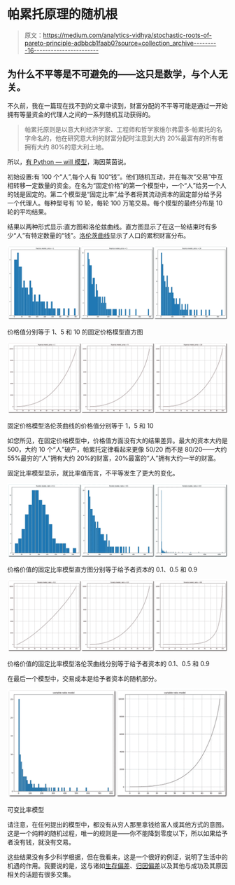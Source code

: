 # 帕累托原理的随机根

> 原文：<https://medium.com/analytics-vidhya/stochastic-roots-of-pareto-principle-adbbcb1faab0?source=collection_archive---------16----------------------->

## 为什么不平等是不可避免的——这只是数学，与个人无关。

不久前，我在一篇现在找不到的文章中读到，财富分配的不平等可能是通过一开始拥有等量资金的代理人之间的一系列随机互动获得的。

> 帕累托原则是以意大利经济学家、工程师和哲学家维尔弗雷多·帕累托的名字命名的，他在研究意大利的财富分配时注意到大约 20%最富有的所有者拥有大约 80%的意大利土地。

所以，[有 Python — will 模型](https://en.wikipedia.org/wiki/Have_Space_Suit%E2%80%94Will_Travel)，海因莱茵说。

初始设置:有 100 个“人”,每个人有 100“钱”。他们随机互动，并在每次“交易”中互相转移一定数量的资金。在名为“固定价格”的第一个模型中，一个“人”给另一个人的钱是固定的。第二个模型是“固定比率”,给予者将其流动资本的固定部分给予另一个代理人。每种型号有 10 轮，每轮 100 万笔交易。每个模型的最终分布是 10 轮的平均结果。

结果以两种形式显示:直方图和洛伦兹曲线。直方图显示了在这一轮结束时有多少“人”有特定数量的“钱”。[洛伦茨曲线](https://en.wikipedia.org/wiki/Lorenz_curve)显示了人口的累积财富分布。

![](img/2ec1558d837a0db3d1d5935bf730dc48.png)

价格值分别等于 1、5 和 10 的固定价格模型直方图

![](img/5d17ac2888064b1fcc4e48ba020a5878.png)

固定价格模型洛伦茨曲线的价格值分别等于 1，5 和 10

如您所见，在固定价格模型中，价格值方面没有大的结果差异。最大的资本大约是 500，大约 10 个“人”破产，帕累托定律看起来更像 50/20 而不是 80/20——大约 55%最穷的“人”拥有大约 20%的财富，20%最富的“人”拥有大约一半的财富。

固定比率模型显示，就比率值而言，不平等发生了更大的变化。

![](img/d06be129bd6b10035b166ab72f2c6511.png)

价格价值的固定比率模型直方图分别等于给予者资本的 0.1、0.5 和 0.9

![](img/72aef51af171fb8d4166ef0f95d0a292.png)

价格价值的固定比率模型洛伦茨曲线分别等于给予者资本的 0.1、0.5 和 0.9

在最后一个模型中，交易成本是给予者资本的随机部分。

![](img/2f0da16657dbf1be2b384c56cfc21580.png)

可变比率模型

请注意，在任何提出的模型中，都没有从穷人那里拿钱给富人或其他方式的意图。这是一个纯粹的随机过程，唯一的规则是——你不能降到零度以下，所以如果给予者没有钱，就没有交易。

这些结果没有多少科学根据，但在我看来，这是一个很好的例证，说明了生活中的机遇的作用。我要说的是，这与诸如[生存偏差](https://en.wikipedia.org/wiki/Survivorship_bias)、[归因偏差](https://en.wikipedia.org/wiki/Attribution_bias)以及其他与成功及其原因相关的话题有很多交集。